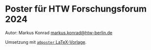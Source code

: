 # Poster für HTW Forschungsforum 2024

Autor: Markus Konrad <markus.konrad@htw-berlin.de>

Umsetzung mit [`a0poster` LaTeX-Vorlage](https://www.latextemplates.com/template/a0poster-portrait-poster).

